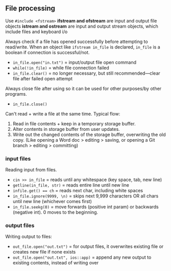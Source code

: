 ## File processing 

Use `#include <fstream>`
<b>ifstream and ofstream</b> are input and output file objects 
<b>istream and ostream</b> are input and output stream objects, which include files and keyboard i/o 

Always check if a file has opened successfully before attempting to read/write. 
When an object like `ifstream in_file` is declared, `in_file` is a boolean if connection is successful/not.
- `in_file.open("in.txt")` = input/output file open command
- `while(!in_file)` = while file connection failed 
- `in_file.clear()` = no longer necessary, but still recommended—clear file after failed open attempt

Always close file after using so it can be used for other purposes/by other programs.
- `in_file.close()`

Can't read + write a file at the same time. Typical flow: 
1. Read in file contents + keep in a temporary storage buffer. 
2. Alter contents in storage buffer from user updates.
3. Write out the changed contents of the storage buffer, overwriting the old copy.
(Like opening a Word doc > editing > saving, or opening a Git branch > editing > committing) 

### input files 
Reading input from files. 
- `cin >> in_file` = reads until any whitespace (key space, tab, new line)
- `getline(in_file, str)` = reads entire line until new line 
- `infile.get() == ch` = reads next char, including white spaces 
- `in_file.ignore(9999, \n)` = skips next 9,999 characters OR all chars until new line (whichever comes first)
- `in_file.seekg(0)` = move forwards (positive int param) or backwards (negative int). 0 moves to the beginning. 


### output files
Writing output to files:
- `out_file.open("out.txt")` = for output files, it overwrites existing file or creates new file if none exists 
- `out_file.open("out.txt", ios::app)` = append any new output to existing contents, instead of writing over 